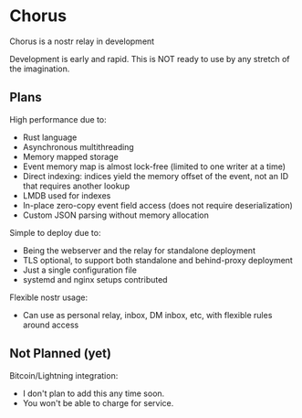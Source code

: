 # Chorus

Chorus is a nostr relay in development

Development is early and rapid. This is NOT ready to use by any stretch of the imagination.

## Plans

High performance due to:

- Rust language
- Asynchronous multithreading
- Memory mapped storage
- Event memory map is almost lock-free (limited to one writer at a time)
- Direct indexing: indices yield the memory offset of the event, not an ID that requires another lookup
- LMDB used for indexes
- In-place zero-copy event field access (does not require deserialization)
- Custom JSON parsing without memory allocation

Simple to deploy due to:

- Being the webserver and the relay for standalone deployment
- TLS optional, to support both standalone and behind-proxy deployment
- Just a single configuration file
- systemd and nginx setups contributed

Flexible nostr usage:

- Can use as personal relay, inbox, DM inbox, etc, with flexible rules around access

## Not Planned (yet)

Bitcoin/Lightning integration:

- I don't plan to add this any time soon.
- You won't be able to charge for service.
